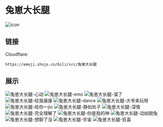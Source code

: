 # 兔崽大长腿
![icon](https://emoji.shojo.cn/bili/src/兔崽大长腿/icon.png)
## 链接
Cloudflare:
```
https://emoji.shojo.cn/bili/src/兔崽大长腿
```
## 展示
![兔崽大长腿-心动](https://emoji.shojo.cn/bili/src/兔崽大长腿/兔崽大长腿-心动.png)
![兔崽大长腿-emo](https://emoji.shojo.cn/bili/src/兔崽大长腿/兔崽大长腿-emo.png)
![兔崽大长腿-溜了](https://emoji.shojo.cn/bili/src/兔崽大长腿/兔崽大长腿-溜了.png)
![兔崽大长腿-给我康康](https://emoji.shojo.cn/bili/src/兔崽大长腿/兔崽大长腿-给我康康.png)
![兔崽大长腿-dance](https://emoji.shojo.cn/bili/src/兔崽大长腿/兔崽大长腿-dance.png)
![兔崽大长腿-大爷来玩呀](https://emoji.shojo.cn/bili/src/兔崽大长腿/兔崽大长腿-大爷来玩呀.png)
![兔崽大长腿-给你一jio](https://emoji.shojo.cn/bili/src/兔崽大长腿/兔崽大长腿-给你一jio.png)
![兔崽大长腿-静如处子](https://emoji.shojo.cn/bili/src/兔崽大长腿/兔崽大长腿-静如处子.png)
![兔崽大长腿-深情](https://emoji.shojo.cn/bili/src/兔崽大长腿/兔崽大长腿-深情.png)
![兔崽大长腿-完全理解了](https://emoji.shojo.cn/bili/src/兔崽大长腿/兔崽大长腿-完全理解了.png)
![兔崽大长腿-你是我的神](https://emoji.shojo.cn/bili/src/兔崽大长腿/兔崽大长腿-你是我的神.png)
![兔崽大长腿-动如脱兔](https://emoji.shojo.cn/bili/src/兔崽大长腿/兔崽大长腿-动如脱兔.png)
![兔崽大长腿-想聊了没](https://emoji.shojo.cn/bili/src/兔崽大长腿/兔崽大长腿-想聊了没.png)
![兔崽大长腿-宇宙](https://emoji.shojo.cn/bili/src/兔崽大长腿/兔崽大长腿-宇宙.png)
![兔崽大长腿-狂喜](https://emoji.shojo.cn/bili/src/兔崽大长腿/兔崽大长腿-狂喜.png)
